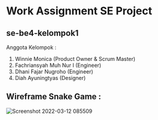 # Work Assignment SE Project
## se-be4-kelompok1
 Anggota Kelompok :
 1. Winnie Monica (Product Owner & Scrum Master)
 2. Fachriansyah Muh Nur I (Engineer)
 3. Dhani Fajar Nugroho (Engineer)
 4. Diah Ayuningtyas (Designer)
 


## Wireframe Snake Game :

![Screenshot 2022-03-12 085509](https://gist.githubusercontent.com/dhanifajar15/0256712124695f5a634b54317e6c59bf/raw/6c98aec02e490688624d5897b42a91ba0e5da944/2022-03-14_09-13.png)



